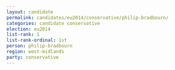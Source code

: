 ```yaml
---
layout: candidate
permalink: candidates/eu2014/conservative/philip-bradbourn/
categories: candidate conservative
election: eu2014
list-rank: 1
list-rank-ordinal: 1st
person: philip-bradbourn
region: west-midlands
party: conservative
---
```

